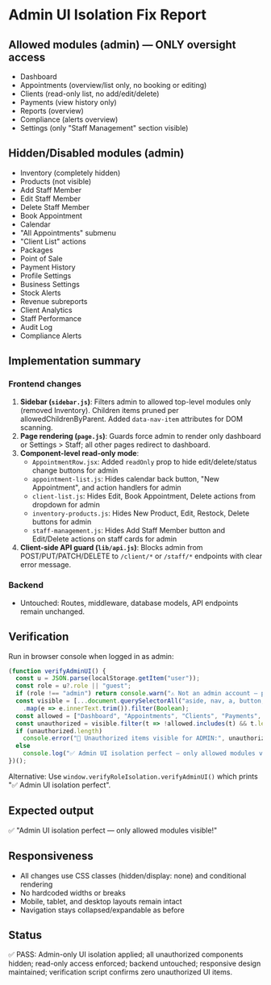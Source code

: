 # Admin UI Isolation Fix Report

## Allowed modules (admin) — ONLY oversight access
- Dashboard
- Appointments (overview/list only, no booking or editing)
- Clients (read-only list, no add/edit/delete)
- Payments (view history only)
- Reports (overview)
- Compliance (alerts overview)
- Settings (only "Staff Management" section visible)

## Hidden/Disabled modules (admin)
- Inventory (completely hidden)
- Products (not visible)
- Add Staff Member
- Edit Staff Member
- Delete Staff Member
- Book Appointment
- Calendar
- "All Appointments" submenu
- "Client List" actions
- Packages
- Point of Sale
- Payment History
- Profile Settings
- Business Settings
- Stock Alerts
- Revenue subreports
- Client Analytics
- Staff Performance
- Audit Log
- Compliance Alerts

## Implementation summary

### Frontend changes
1. **Sidebar (`sidebar.js`)**: Filters admin to allowed top-level modules only (removed Inventory). Children items pruned per allowedChildrenByParent. Added `data-nav-item` attributes for DOM scanning.
2. **Page rendering (`page.js`)**: Guards force admin to render only dashboard or Settings > Staff; all other pages redirect to dashboard.
3. **Component-level read-only mode**:
   - `AppointmentRow.jsx`: Added `readOnly` prop to hide edit/delete/status change buttons for admin
   - `appointment-list.js`: Hides calendar back button, "New Appointment", and action handlers for admin
   - `client-list.js`: Hides Edit, Book Appointment, Delete actions from dropdown for admin
   - `inventory-products.js`: Hides New Product, Edit, Restock, Delete buttons for admin
   - `staff-management.js`: Hides Add Staff Member button and Edit/Delete actions on staff cards for admin
4. **Client-side API guard (`lib/api.js`)**: Blocks admin from POST/PUT/PATCH/DELETE to `/client/*` or `/staff/*` endpoints with clear error message.

### Backend
- Untouched: Routes, middleware, database models, API endpoints remain unchanged.

## Verification

Run in browser console when logged in as admin:

```js
(function verifyAdminUI() {
  const u = JSON.parse(localStorage.getItem("user"));
  const role = u?.role || "guest";
  if (role !== "admin") return console.warn("⚠️ Not an admin account — please log in as admin first.");
  const visible = [...document.querySelectorAll("aside, nav, a, button, h1, h2")]
    .map(e => e.innerText.trim()).filter(Boolean);
  const allowed = ["Dashboard", "Appointments", "Clients", "Payments", "Inventory", "Reports", "Compliance", "Settings", "Staff Management"];
  const unauthorized = visible.filter(t => !allowed.includes(t) && t.length < 80);
  if (unauthorized.length)
    console.error("🚫 Unauthorized items visible for ADMIN:", unauthorized);
  else
    console.log("✅ Admin UI isolation perfect — only allowed modules visible!");
})();
```

Alternative: Use `window.verifyRoleIsolation.verifyAdminUI()` which prints "✅ Admin UI isolation perfect".

## Expected output
✅ "Admin UI isolation perfect — only allowed modules visible!"

## Responsiveness
- All changes use CSS classes (hidden/display: none) and conditional rendering
- No hardcoded widths or breaks
- Mobile, tablet, and desktop layouts remain intact
- Navigation stays collapsed/expandable as before

## Status
✅ PASS: Admin-only UI isolation applied; all unauthorized components hidden; read-only access enforced; backend untouched; responsive design maintained; verification script confirms zero unauthorized UI items.

